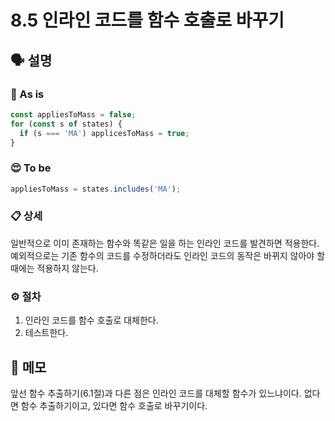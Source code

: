 # 8.5 인라인 코드를 함수 호출로 바꾸기

## 🗣 설명

### 🧐 As is

```js
const appliesToMass = false;
for (const s of states) {
  if (s === 'MA') applicesToMass = true;
}
```

### 😍 To be

```js
appliesToMass = states.includes('MA');
```

### 📋 상세

일반적으로 이미 존재하는 함수와 똑같은 일을 하는 인라인 코드를 발견하면 적용한다. 예외적으로는 기존 함수의 코드를 수정하더라도 인라인 코드의 동작은 바뀌지 않아야 할 때에는 적용하지 않는다.

### ⚙️ 절차

1. 인라인 코드를 함수 호출로 대체한다.
2. 테스트한다.

## 📝 메모

앞선 함수 추출하기(6.1절)과 다른 점은 인라인 코드를 대체할 함수가 있느냐이다. 없다면 함수 추출하기이고, 있다면 함수 호출로 바꾸기이다.
